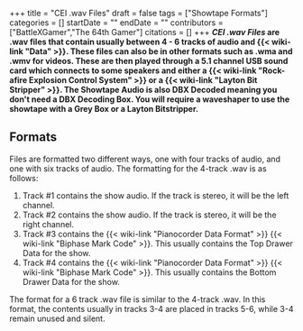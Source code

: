 +++
title = "CEI .wav Files"
draft = false
tags = ["Showtape Formats"]
categories = []
startDate = ""
endDate = ""
contributors = ["BattleXGamer","The 64th Gamer"]
citations = []
+++
***CEI .wav Files* are .wav files that contain usually between 4 - 6 tracks of audio and {{< wiki-link "Data" >}}.
These files can also be in other formats such as .wma and .wmv for videos. These are then played through a 5.1 channel USB sound card which connects to some speakers and either a {{< wiki-link "Rock-afire Explosion Control System" >}} or a {{< wiki-link "Layton Bit Stripper" >}}. The Showtape Audio is also DBX Decoded meaning you don't need a DBX Decoding Box. You will require a waveshaper to use the showtape with a Grey Box or a Layton Bitstripper.**

## Formats

Files are formatted two different ways, one with four tracks of audio, and one with six tracks of audio. The formatting for the 4-track .wav is as follows:

1.  Track #1 contains the show audio. If the track is stereo, it will be the left channel.
2.  Track #2 contains the show audio. If the track is stereo, it will be the right channel.
3.  Track #3 contains the {{< wiki-link "Pianocorder Data Format" >}} {{< wiki-link "Biphase Mark Code" >}}. This usually contains the Top Drawer Data for the show.
4.  Track #4 contains the {{< wiki-link "Pianocorder Data Format" >}} {{< wiki-link "Biphase Mark Code" >}}. This usually contains the Bottom Drawer Data for the show.

The format for a 6 track .wav file is similar to the 4-track .wav. In this format, the contents usually in tracks 3-4 are placed in tracks 5-6, while 3-4 remain unused and silent.
